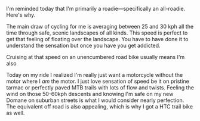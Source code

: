 I'm reminded today that I'm primarily a roadie—specifically an all-roadie. Here's why.

The main draw of cycling for me is averaging between 25 and 30 kph all the time through safe, scenic landscapes of all kinds. This speed is perfect to get that feeling of floating over the landscape. You have to have done it to understand the sensation but once you have you get addicted. 

Cruising at that speed on an unencumbered road bike usually means I'm also 

Today on my ride I realized I'm really just want a motorcycle without the motor where I _am_ the motor. I just love sensation of speed be it on pristine tarmac or perfectly paved MTB trails with lots of flow and twists. Feeling the wind on those 50-60kph descents and knowing I'm safe on my new Domane on suburban streets is what I would consider nearly perfection. The equivalent off road is also appealing, which is why I got a HTC trail bike as well.


